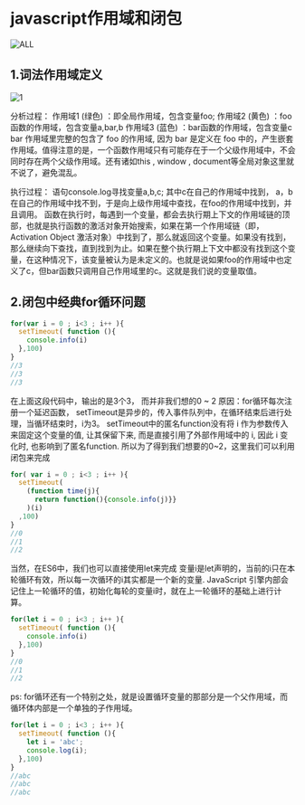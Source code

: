 # javascript作用域和闭包

![ALL](https://github.com/bsxz0604/RemarkForYouDontKnowJs/blob/master/Scope%20%26%20Closures/img1.svg)

## 1.词法作用域定义

![1](https://github.com/bsxz0604/RemarkForYouDontKnowJs/blob/master/Scope%20%26%20Closures/img2.png)

分析过程：
作用域1 (绿色) ：即全局作用域，包含变量foo;
作用域2 (黄色) ：foo函数的作用域，包含变量a,bar,b
作用域3 (蓝色) ：bar函数的作用域，包含变量c
bar 作用域里完整的包含了 foo 的作用域, 因为 bar 是定义在 foo 中的，产生嵌套作用域。值得注意的是，一个函数作用域只有可能存在于一个父级作用域中，不会同时存在两个父级作用域。还有诸如this , window , document等全局对象这里就不说了，避免混乱。

执行过程：
语句console.log寻找变量a,b,c;
其中c在自己的作用域中找到，
a，b在自己的作用域中找不到，于是向上级作用域中查找，在foo的作用域中找到，并且调用。
函数在执行时，每遇到一个变量，都会去执行期上下文的作用域链的顶部，也就是执行函数的激活对象开始搜索，如果在第一个作用域链（即，Activation Object 激活对象）中找到了，那么就返回这个变量。如果没有找到，那么继续向下查找，直到找到为止。如果在整个执行期上下文中都没有找到这个变量，在这种情况下，该变量被认为是未定义的。也就是说如果foo的作用域中也定义了c，但bar函数只调用自己作用域里的c。这就是我们说的变量取值。


## 2.闭包中经典for循环问题

```js
for(var i = 0 ; i<3 ; i++ ){
  setTimeout( function (){
    console.info(i)
  },100)
}
//3 
//3
//3
```
在上面这段代码中，输出的是3个3， 而并非我们想的0 ~ 2
原因：for循环每次注册一个延迟函数， setTimeout是异步的，传入事件队列中，在循环结束后进行处理，当循环结束时，i为3。
setTimeout中的匿名function没有将 i 作为参数传入来固定这个变量的值, 让其保留下来, 而是直接引用了外部作用域中的 i, 因此 i 变化时, 也影响到了匿名function.
所以为了得到我们想要的0~2，这里我们可以利用闭包来完成

```js
for( var i = 0 ; i<3 ; i++ ){ 
  setTimeout(
    (function time(j){ 
      return function(){console.info(j)}}
    )(i)
  ,100)
}
//0
//1
//2
```

当然，在ES6中，我们也可以直接使用let来完成
变量i是let声明的，当前的i只在本轮循环有效，所以每一次循环的i其实都是一个新的变量.
JavaScript 引擎内部会记住上一轮循环的值，初始化每轮的变量i时，就在上一轮循环的基础上进行计算。

```js
for(let i = 0 ; i<3 ; i++ ){
  setTimeout( function (){
    console.info(i)
  },100)
}
//0 
//1
//2
```

ps: for循环还有一个特别之处，就是设置循环变量的那部分是一个父作用域，而循环体内部是一个单独的子作用域。

```js
for(let i = 0 ; i<3 ; i++ ){
  setTimeout( function (){
    let i = 'abc';
    console.log(i);
  },100)
}
//abc 
//abc
//abc
```